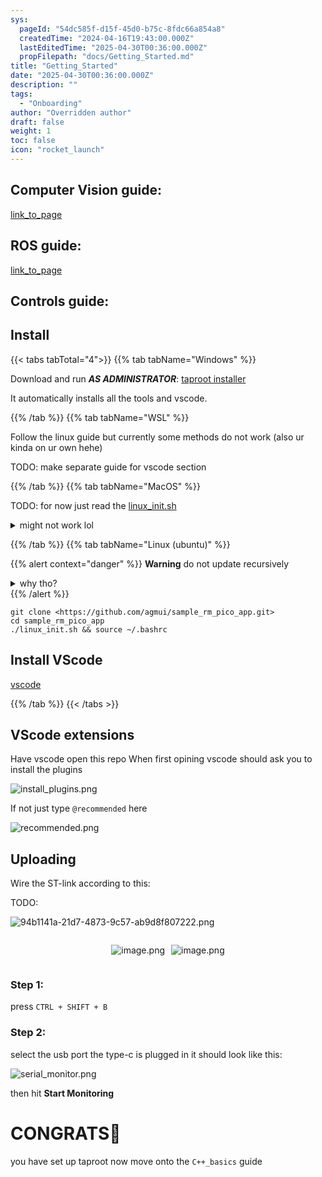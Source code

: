 ```yaml
---
sys:
  pageId: "54dc585f-d15f-45d0-b75c-8fdc66a854a8"
  createdTime: "2024-04-16T19:43:00.000Z"
  lastEditedTime: "2025-04-30T00:36:00.000Z"
  propFilepath: "docs/Getting_Started.md"
title: "Getting_Started"
date: "2025-04-30T00:36:00.000Z"
description: ""
tags:
  - "Onboarding"
author: "Overridden author"
draft: false
weight: 1
toc: false
icon: "rocket_launch"
---
```


## Computer Vision guide:

[link_to_page](86d45bc0-388b-4d26-8848-44f255f73d0e)

## ROS guide:

[link_to_page](3c76c1de-ec8f-46d6-8b0a-294005edc2d5)

## Controls guide:

## Install

{{< tabs tabTotal="4">}}
{{% tab tabName="Windows" %}}

Download and run _**AS ADMINISTRATOR**_: [taproot installer](https://github.com/Thornbots/TeachingFreshies/releases/tag/1.0)

It automatically installs all the tools and vscode.

{{% /tab %}}
{{% tab tabName="WSL" %}}

Follow the linux guide but currently some methods do not work (also ur kinda on ur own hehe)

TODO: make separate guide for vscode section

{{% /tab %}}
{{% tab tabName="MacOS" %}}

TODO: for now just read the [linux_init.sh](https://github.com/agmui/sample_rm_pico_app/blob/main/linux_init.sh)

<details>
<summary>might not work lol</summary>

`brew install libusb pkg-config`

Next install: [vscode](https://code.visualstudio.com/Download)

</details>

{{% /tab %}}
{{% tab tabName="Linux (ubuntu)" %}}

{{% alert context="danger" %}}
**Warning** do not update recursively
<details>
<summary>why tho?</summary>
There are some submodules that may go on for a while (like tinyusb) and I highly
recommend you don't need to get them.
If you want to see what submodules I update just look in `linux_init.sh`
</details>
{{% /alert %}}

```shell
git clone <https://github.com/agmui/sample_rm_pico_app.git>
cd sample_rm_pico_app
./linux_init.sh && source ~/.bashrc
```

## Install VScode

[vscode](https://code.visualstudio.com/Download)

{{% /tab %}}
{{< /tabs >}}

## VScode extensions

Have vscode open this repo
When first opining vscode should ask you to install the plugins

![install_plugins.png](https://prod-files-secure.s3.us-west-2.amazonaws.com/d518164a-d88e-44d1-a4ee-3adb3bd8bce0/89bd30f0-1825-4e77-867b-0a41ce370880/install_plugins.png?X-Amz-Algorithm=AWS4-HMAC-SHA256&X-Amz-Content-Sha256=UNSIGNED-PAYLOAD&X-Amz-Credential=ASIAZI2LB466ZEFXF2SQ%2F20250716%2Fus-west-2%2Fs3%2Faws4_request&X-Amz-Date=20250716T181255Z&X-Amz-Expires=3600&X-Amz-Security-Token=IQoJb3JpZ2luX2VjEEkaCXVzLXdlc3QtMiJGMEQCIB0paKX1NiL2Bal5pX9yfTIDvQeva%2FIVQxr8hNlzf9BwAiA45f87BeWgYBqEiAdNf4d1Bj0jyitThkKcl%2BtbHQ5MtCr%2FAwhiEAAaDDYzNzQyMzE4MzgwNSIMB0SA9nKO6Dwcb7gRKtwD7FynRn9tTxC%2FimwtmXRokJuvR%2BtiVoaNTatSolTCDUdLno%2BZT6AyOZ62lDrtR%2FuiRmU%2FNgctYC0uRAgE9kKS%2B%2B0StfuZtvoQ6p9N%2BobXX16MbPF1R%2FVGZOdde%2F74tNwqJuWXeIw%2BdUS%2BT6OY%2BE1L%2FmblsFab%2FZmJ2cPSbSZg5sPQ%2Bhsv7mmJzkbq%2FYetOW4uRt%2B%2Fo3CxEX1xZVLqBTfYuxX%2FabLypAVwkV%2FKkemb%2Bhq%2Fz7SEIK7PnI0OcjnDbcmAp48DVQ%2B86us%2BRpR1IG8PhyBAxJK0QlRy4GujbaAsyfLCevDq7QMf8BHJK521RX%2FAVjoT9EajtC6hCwT1O7B5SzVdj8%2FJCSYuUHhQChdumJ56UZ56n29Pe3FOSOfQlqhTpQiFV4TC2YreG5%2BTrUwHwmaw1wX%2FQHCxRLViUBq36yVBVxzeN9YglmmUgif0ZUBwkLeCBM7PmB5caAnkk4l5I%2FaFGSDdStZVwJHDtJM4ZbsxT3qOZ36BsfdMvNWc%2FfCd0TdSU3uvpgvIt9ukjlA80rPs9zowJ4g5jaRBx7F%2F8I0%2FS2xuaw9BA5Ke7Jvw3fjAbCEqQmLBsYBYMOlbkwNAnRo2Z5Ep3nvE0YUzZ24%2BWF%2F3aI57YPyTjg6We%2BIw7bTfwwY6pgH2Bdf7MVBwajuLR74gZvcXHTmdG0l3wrLCTRQ0cxK4p%2FPQgTcrVMjsUsYoD6wlDDOtentPYyxZpKtPBOfP0TJss5EDV5YgdV5u80ez9d5%2B3ZO6IOLnoO8qTFdKPd40llyVPt6K9A6EqckqDLZVw8haNWgYOGExsTM51OYGPmA5qs5ZR1TgjA9u3wTcZh74L%2BV8pnh%2F2RKNyigRS7%2FX8xFzGA5yUSG2&X-Amz-Signature=fdcdcdea814ef303679605778a84309b15089ba98617c9b812910b5fce93c5da&X-Amz-SignedHeaders=host&x-amz-checksum-mode=ENABLED&x-id=GetObject)

If not just type `@recommended` here  

![recommended.png](https://prod-files-secure.s3.us-west-2.amazonaws.com/d518164a-d88e-44d1-a4ee-3adb3bd8bce0/61e661e9-5d85-4dfc-be0d-8d2097a5e793/recommended.png?X-Amz-Algorithm=AWS4-HMAC-SHA256&X-Amz-Content-Sha256=UNSIGNED-PAYLOAD&X-Amz-Credential=ASIAZI2LB466ZEFXF2SQ%2F20250716%2Fus-west-2%2Fs3%2Faws4_request&X-Amz-Date=20250716T181255Z&X-Amz-Expires=3600&X-Amz-Security-Token=IQoJb3JpZ2luX2VjEEkaCXVzLXdlc3QtMiJGMEQCIB0paKX1NiL2Bal5pX9yfTIDvQeva%2FIVQxr8hNlzf9BwAiA45f87BeWgYBqEiAdNf4d1Bj0jyitThkKcl%2BtbHQ5MtCr%2FAwhiEAAaDDYzNzQyMzE4MzgwNSIMB0SA9nKO6Dwcb7gRKtwD7FynRn9tTxC%2FimwtmXRokJuvR%2BtiVoaNTatSolTCDUdLno%2BZT6AyOZ62lDrtR%2FuiRmU%2FNgctYC0uRAgE9kKS%2B%2B0StfuZtvoQ6p9N%2BobXX16MbPF1R%2FVGZOdde%2F74tNwqJuWXeIw%2BdUS%2BT6OY%2BE1L%2FmblsFab%2FZmJ2cPSbSZg5sPQ%2Bhsv7mmJzkbq%2FYetOW4uRt%2B%2Fo3CxEX1xZVLqBTfYuxX%2FabLypAVwkV%2FKkemb%2Bhq%2Fz7SEIK7PnI0OcjnDbcmAp48DVQ%2B86us%2BRpR1IG8PhyBAxJK0QlRy4GujbaAsyfLCevDq7QMf8BHJK521RX%2FAVjoT9EajtC6hCwT1O7B5SzVdj8%2FJCSYuUHhQChdumJ56UZ56n29Pe3FOSOfQlqhTpQiFV4TC2YreG5%2BTrUwHwmaw1wX%2FQHCxRLViUBq36yVBVxzeN9YglmmUgif0ZUBwkLeCBM7PmB5caAnkk4l5I%2FaFGSDdStZVwJHDtJM4ZbsxT3qOZ36BsfdMvNWc%2FfCd0TdSU3uvpgvIt9ukjlA80rPs9zowJ4g5jaRBx7F%2F8I0%2FS2xuaw9BA5Ke7Jvw3fjAbCEqQmLBsYBYMOlbkwNAnRo2Z5Ep3nvE0YUzZ24%2BWF%2F3aI57YPyTjg6We%2BIw7bTfwwY6pgH2Bdf7MVBwajuLR74gZvcXHTmdG0l3wrLCTRQ0cxK4p%2FPQgTcrVMjsUsYoD6wlDDOtentPYyxZpKtPBOfP0TJss5EDV5YgdV5u80ez9d5%2B3ZO6IOLnoO8qTFdKPd40llyVPt6K9A6EqckqDLZVw8haNWgYOGExsTM51OYGPmA5qs5ZR1TgjA9u3wTcZh74L%2BV8pnh%2F2RKNyigRS7%2FX8xFzGA5yUSG2&X-Amz-Signature=3a4ea10fe26acd56c7340ae46eb1a0262c0572542fd74a05d2fb5e8e1975e083&X-Amz-SignedHeaders=host&x-amz-checksum-mode=ENABLED&x-id=GetObject)

## Uploading

Wire the ST-link according to this:

TODO:

![94b1141a-21d7-4873-9c57-ab9d8f807222.png](https://prod-files-secure.s3.us-west-2.amazonaws.com/d518164a-d88e-44d1-a4ee-3adb3bd8bce0/e5fad17d-ab82-4300-9f4c-505ab4b1202c/94b1141a-21d7-4873-9c57-ab9d8f807222.png?X-Amz-Algorithm=AWS4-HMAC-SHA256&X-Amz-Content-Sha256=UNSIGNED-PAYLOAD&X-Amz-Credential=ASIAZI2LB466ZEFXF2SQ%2F20250716%2Fus-west-2%2Fs3%2Faws4_request&X-Amz-Date=20250716T181255Z&X-Amz-Expires=3600&X-Amz-Security-Token=IQoJb3JpZ2luX2VjEEkaCXVzLXdlc3QtMiJGMEQCIB0paKX1NiL2Bal5pX9yfTIDvQeva%2FIVQxr8hNlzf9BwAiA45f87BeWgYBqEiAdNf4d1Bj0jyitThkKcl%2BtbHQ5MtCr%2FAwhiEAAaDDYzNzQyMzE4MzgwNSIMB0SA9nKO6Dwcb7gRKtwD7FynRn9tTxC%2FimwtmXRokJuvR%2BtiVoaNTatSolTCDUdLno%2BZT6AyOZ62lDrtR%2FuiRmU%2FNgctYC0uRAgE9kKS%2B%2B0StfuZtvoQ6p9N%2BobXX16MbPF1R%2FVGZOdde%2F74tNwqJuWXeIw%2BdUS%2BT6OY%2BE1L%2FmblsFab%2FZmJ2cPSbSZg5sPQ%2Bhsv7mmJzkbq%2FYetOW4uRt%2B%2Fo3CxEX1xZVLqBTfYuxX%2FabLypAVwkV%2FKkemb%2Bhq%2Fz7SEIK7PnI0OcjnDbcmAp48DVQ%2B86us%2BRpR1IG8PhyBAxJK0QlRy4GujbaAsyfLCevDq7QMf8BHJK521RX%2FAVjoT9EajtC6hCwT1O7B5SzVdj8%2FJCSYuUHhQChdumJ56UZ56n29Pe3FOSOfQlqhTpQiFV4TC2YreG5%2BTrUwHwmaw1wX%2FQHCxRLViUBq36yVBVxzeN9YglmmUgif0ZUBwkLeCBM7PmB5caAnkk4l5I%2FaFGSDdStZVwJHDtJM4ZbsxT3qOZ36BsfdMvNWc%2FfCd0TdSU3uvpgvIt9ukjlA80rPs9zowJ4g5jaRBx7F%2F8I0%2FS2xuaw9BA5Ke7Jvw3fjAbCEqQmLBsYBYMOlbkwNAnRo2Z5Ep3nvE0YUzZ24%2BWF%2F3aI57YPyTjg6We%2BIw7bTfwwY6pgH2Bdf7MVBwajuLR74gZvcXHTmdG0l3wrLCTRQ0cxK4p%2FPQgTcrVMjsUsYoD6wlDDOtentPYyxZpKtPBOfP0TJss5EDV5YgdV5u80ez9d5%2B3ZO6IOLnoO8qTFdKPd40llyVPt6K9A6EqckqDLZVw8haNWgYOGExsTM51OYGPmA5qs5ZR1TgjA9u3wTcZh74L%2BV8pnh%2F2RKNyigRS7%2FX8xFzGA5yUSG2&X-Amz-Signature=3dd90418cd91e3536650ab438b00cc6011b4951bc923db35b8445571b31c2d07&X-Amz-SignedHeaders=host&x-amz-checksum-mode=ENABLED&x-id=GetObject)

<div style="display: flex;flex-direction: row; column-gap:10px; max-width: 630px;justify-content: center;">
<div>

![image.png](https://prod-files-secure.s3.us-west-2.amazonaws.com/d518164a-d88e-44d1-a4ee-3adb3bd8bce0/210ecb78-1116-4d7b-b9b7-2292f66fa2c2/image.png?X-Amz-Algorithm=AWS4-HMAC-SHA256&X-Amz-Content-Sha256=UNSIGNED-PAYLOAD&X-Amz-Credential=ASIAZI2LB466VFLA5ZUC%2F20250716%2Fus-west-2%2Fs3%2Faws4_request&X-Amz-Date=20250716T181257Z&X-Amz-Expires=3600&X-Amz-Security-Token=IQoJb3JpZ2luX2VjEEkaCXVzLXdlc3QtMiJHMEUCIHsPTvtBrlmbrhCtuVT5NKeligcRmdCyq6cyukBRLRN%2BAiEAoExjQwICY4cinAcFexqXVTTNdKRCkF61DCtY0h9b5ssq%2FwMIYhAAGgw2Mzc0MjMxODM4MDUiDIUMaOVwycwou5zp6CrcA0HQphKXsgAtVW41GuGBIZ%2BSZqZMS9rb7eABEAwXQdCvbBisu4NtBODvky9LFd9tIcsIxoj4Os1M9LtSxWvtBEFqiAPQPqQY808O9HQkh8xEpnkcDGB4aSS1YfNHCQ%2BdRDVJ%2F6yWYINItOqQD45eKaLQQKoR2U8epQedt%2FZrnNLl2y8LYg3gmpEfU%2FFQLcaknU%2FPn%2FL%2Foe25Q%2Bk7L8AaGX3TZg4DIn%2B36sF1V6esjvnDfkwFRvbySryhsNBfuE%2B%2FSANYV%2FwTtzb6agi92s4nHGAXP5ovoHEynnhBFDlihQo9kCbedUnItUBPkGhS1gs1uSZt%2BtwLpKC7cFOI74rqTtLvXz7ev2igVZFx4lywRo4zogGHWYrnjDYl2VklKtDmidnwLpfywymmWq%2F%2BPQyED2QsrLwvPyAKQdsL4%2BO3gKS09MVCtlJuu7YtEHx2Zg34pdpTuRU8aaAVV%2Fi7K1Zr%2B9AKBHob9gB8uYUv98JBdGM7cG%2B0N%2F28WQOwql1Bg8zxPRWJqj4OvOEEdlimUVMWoFDAC7bCcYyaM87bunITpfkuRtJKq0bfO5ComXuOzhSWrU5WtX9lIDerLwLWO7Mf1Yzxk9v0wtW1SfsDeObe7wgb7qmXX58wCYX%2F6Bx%2BMIS038MGOqUBFf1ovN%2Fq2Wz%2FbgVqf3AWRIDJr0ro%2FOshlOtRy3lR9mYhpDApQ9FgtUvDDBAY82LcXkqayHRThfAHnMt6JIOYMa7CqWJurjCMfkXtQmKR29V1uOFDLnvtZbRtmOPBJ26txjZdmiYXFUo7qNUAZeM2pTbF3LGPowIH7k%2FBcYfTAUPqVmXrhBsCnV0YGyeZsLKkqpFgINghi%2FlFduwy9m0Kf4M%2Fii0%2F&X-Amz-Signature=2d6455a05f920d95d863410866397f4b5ab50b51d5cfc3bc60694dc8d0b0071f&X-Amz-SignedHeaders=host&x-amz-checksum-mode=ENABLED&x-id=GetObject)

</div>
<div>

![image.png](https://prod-files-secure.s3.us-west-2.amazonaws.com/d518164a-d88e-44d1-a4ee-3adb3bd8bce0/33a0fd0f-8ca6-4a86-8e09-26e95ded1fff/image.png?X-Amz-Algorithm=AWS4-HMAC-SHA256&X-Amz-Content-Sha256=UNSIGNED-PAYLOAD&X-Amz-Credential=ASIAZI2LB466UONA6BJ4%2F20250716%2Fus-west-2%2Fs3%2Faws4_request&X-Amz-Date=20250716T181259Z&X-Amz-Expires=3600&X-Amz-Security-Token=IQoJb3JpZ2luX2VjEEkaCXVzLXdlc3QtMiJIMEYCIQC8LrVla51vwxfy4OxUeBEwhHPqByhgURA2hC3aEqhHiQIhAJZQywBhgSdN%2B2pVT6i4hFoWlZQ6hbMWc%2FlqKVQ4VhoyKv8DCGIQABoMNjM3NDIzMTgzODA1IgzW93%2FF8e36rPto228q3AOE3OEspnagx%2BIIHioNQqw%2BpZ3sskBckK46D5JvFYLZoDVXrHI%2BF8k06cIqe7rWcoCrRsPbpMv3lbvSMhryw5rLTn6vggyezkJKjj6fQIbe8rNvAb9FN19Kek%2FJSUC4c5OKRMF5CyY6LRWe9RZ9KgxhmC1c6cFVQ8uqJcoD8s2ovjlXNZkqx2NmaBvElgLs6IHGJ1T8X2yN%2Fz2Ny5u%2FnkEkh7GZye11MLbzUTjkHhUPxpZGTK%2BTMLCWibH7ZkFBvcQkpplPzPk3SCObM0pLwbrAoOgQxlRlodO2mcOgkokXmSeYlw0CYzZodCjXTDGwRfMxXaybL%2FVbeCWdZRFxqSdaHQHm3VFDUzsC26h0YeFLwhNYYirwHqwU1f2bP8VcubTJ6JfGT93tUsfhJ%2BXk9WT12jFk76Q1hSoAld7POFh%2F7t14jvKafS6oSiTFTEW1BDRPtlpX%2BlfHbGSuENYXVOBIWe173lpEtZ8RSLbdsrb%2BlTtjOQ5sJF3RdpU1qzAHIxoCt6Vem0epq2j26OuMRZGKH2DQw9NBXN%2BPaV7ZWpR3CSh3dIIXdlG2s3%2Blo5QDGpz9Yj4wc%2ByDFjx5F5oijZ%2B4RqFw3rxSdyOPUBuWBIJz9JabPAbDUpHnIjV8UjCztN%2FDBjqkAQAfkdGdt1w2OtoT8Pzq3kppJgmNXTaNoeYzk%2BsEkLhTsxBAssXulKCTzgDfYG68fW2QPaEZNSrGEwka3U2yfvMRnqXpqO2yTaPJNiiBCq%2FcbaBTtCkpAX0pFy2i6aQzO8cKZf0H3HQ%2FSPGUE6qs3%2Fa9g2WqhQ5IMi%2FRTEe2TNsmYfesK5fM0vUmKY%2FjjE6lc%2BiQYbnXy0rQ2bJU9QoF04mLZwWW&X-Amz-Signature=4aa5aaade9a052964649bcbc7128eb2423595140d6e00dda4c834bfd6bbf0afa&X-Amz-SignedHeaders=host&x-amz-checksum-mode=ENABLED&x-id=GetObject)

</div>
</div>

### Step 1:

press `CTRL + SHIFT + B`

### Step 2:

select the usb port the type-c is plugged in it should look like this:

![serial_monitor.png](https://prod-files-secure.s3.us-west-2.amazonaws.com/d518164a-d88e-44d1-a4ee-3adb3bd8bce0/f03f4774-05d4-4393-b6a0-d5efb6d315ab/serial_monitor.png?X-Amz-Algorithm=AWS4-HMAC-SHA256&X-Amz-Content-Sha256=UNSIGNED-PAYLOAD&X-Amz-Credential=ASIAZI2LB466ZEFXF2SQ%2F20250716%2Fus-west-2%2Fs3%2Faws4_request&X-Amz-Date=20250716T181255Z&X-Amz-Expires=3600&X-Amz-Security-Token=IQoJb3JpZ2luX2VjEEkaCXVzLXdlc3QtMiJGMEQCIB0paKX1NiL2Bal5pX9yfTIDvQeva%2FIVQxr8hNlzf9BwAiA45f87BeWgYBqEiAdNf4d1Bj0jyitThkKcl%2BtbHQ5MtCr%2FAwhiEAAaDDYzNzQyMzE4MzgwNSIMB0SA9nKO6Dwcb7gRKtwD7FynRn9tTxC%2FimwtmXRokJuvR%2BtiVoaNTatSolTCDUdLno%2BZT6AyOZ62lDrtR%2FuiRmU%2FNgctYC0uRAgE9kKS%2B%2B0StfuZtvoQ6p9N%2BobXX16MbPF1R%2FVGZOdde%2F74tNwqJuWXeIw%2BdUS%2BT6OY%2BE1L%2FmblsFab%2FZmJ2cPSbSZg5sPQ%2Bhsv7mmJzkbq%2FYetOW4uRt%2B%2Fo3CxEX1xZVLqBTfYuxX%2FabLypAVwkV%2FKkemb%2Bhq%2Fz7SEIK7PnI0OcjnDbcmAp48DVQ%2B86us%2BRpR1IG8PhyBAxJK0QlRy4GujbaAsyfLCevDq7QMf8BHJK521RX%2FAVjoT9EajtC6hCwT1O7B5SzVdj8%2FJCSYuUHhQChdumJ56UZ56n29Pe3FOSOfQlqhTpQiFV4TC2YreG5%2BTrUwHwmaw1wX%2FQHCxRLViUBq36yVBVxzeN9YglmmUgif0ZUBwkLeCBM7PmB5caAnkk4l5I%2FaFGSDdStZVwJHDtJM4ZbsxT3qOZ36BsfdMvNWc%2FfCd0TdSU3uvpgvIt9ukjlA80rPs9zowJ4g5jaRBx7F%2F8I0%2FS2xuaw9BA5Ke7Jvw3fjAbCEqQmLBsYBYMOlbkwNAnRo2Z5Ep3nvE0YUzZ24%2BWF%2F3aI57YPyTjg6We%2BIw7bTfwwY6pgH2Bdf7MVBwajuLR74gZvcXHTmdG0l3wrLCTRQ0cxK4p%2FPQgTcrVMjsUsYoD6wlDDOtentPYyxZpKtPBOfP0TJss5EDV5YgdV5u80ez9d5%2B3ZO6IOLnoO8qTFdKPd40llyVPt6K9A6EqckqDLZVw8haNWgYOGExsTM51OYGPmA5qs5ZR1TgjA9u3wTcZh74L%2BV8pnh%2F2RKNyigRS7%2FX8xFzGA5yUSG2&X-Amz-Signature=98f5ee8f54a455ba8ca4ec97f141e75c7718cf0647c4c54c4fd899f1748285a3&X-Amz-SignedHeaders=host&x-amz-checksum-mode=ENABLED&x-id=GetObject)

then hit **Start Monitoring**

# CONGRATS🎉

you have set up taproot now move onto the `C++_basics` guide
